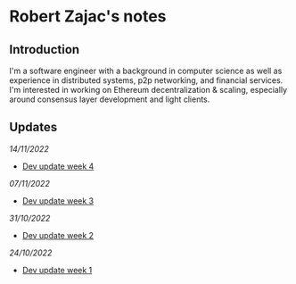 # Robert Zajac's notes

## Introduction
I'm a software engineer with a background in computer science as well as experience in distributed systems, p2p networking, and financial services. I'm interested in working on Ethereum decentralization & scaling, especially around consensus layer development and light clients.

## Updates

*14/11/2022*

- [Dev update week 4](https://hackmd.io/@robzajac/HJ8Pg0yIs)

*07/11/2022*

- [Dev update week 3](https://hackmd.io/@robzajac/BypAM9LSi)

*31/10/2022*

- [Dev update week 2](https://hackmd.io/@robzajac/ByP9pGpEi)

*24/10/2022*

- [Dev update week 1](https://hackmd.io/@robzajac/Hyj2DkV4j)
